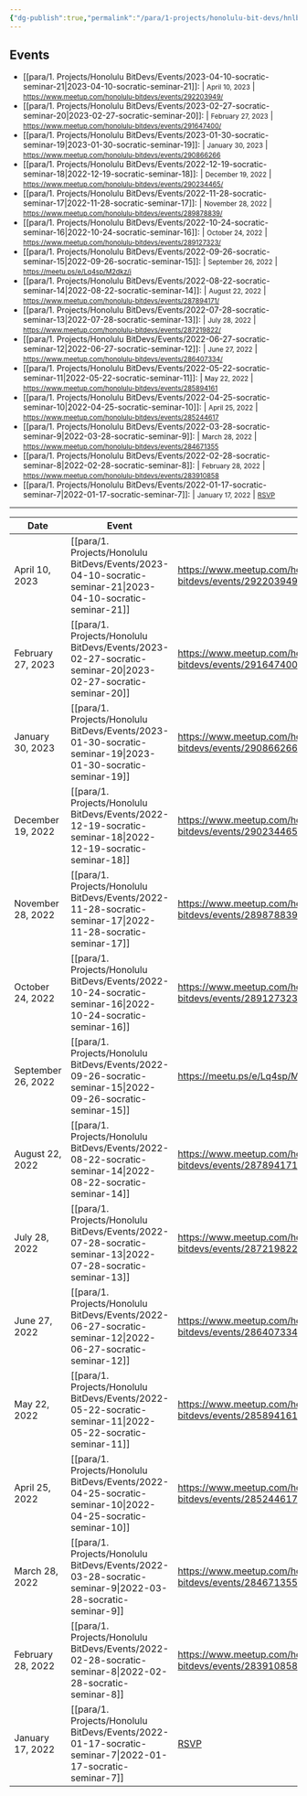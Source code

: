 ```yaml
---
{"dg-publish":true,"permalink":"/para/1-projects/honolulu-bit-devs/hnlbtc-homepage/","title":"Honolulu Bitcoin","tags":["bitdevs, bitcoin, hawaii","gardenEntry"],"noteIcon":"3","created":"2023-04-11T12:09:30.005-10:00","updated":"2023-04-12T12:23:35.588-10:00"}
---
```



## Events
- [[para/1. Projects/Honolulu BitDevs/Events/2023-04-10-socratic-seminar-21\|2023-04-10-socratic-seminar-21]]:  | <small>April 10, 2023</small> | <small>https://www.meetup.com/honolulu-bitdevs/events/292203949/</small>
- [[para/1. Projects/Honolulu BitDevs/Events/2023-02-27-socratic-seminar-20\|2023-02-27-socratic-seminar-20]]:  | <small>February 27, 2023</small> | <small>https://www.meetup.com/honolulu-bitdevs/events/291647400/</small>
- [[para/1. Projects/Honolulu BitDevs/Events/2023-01-30-socratic-seminar-19\|2023-01-30-socratic-seminar-19]]:  | <small>January 30, 2023</small> | <small>https://www.meetup.com/honolulu-bitdevs/events/290866266</small>
- [[para/1. Projects/Honolulu BitDevs/Events/2022-12-19-socratic-seminar-18\|2022-12-19-socratic-seminar-18]]:  | <small>December 19, 2022</small> | <small>https://www.meetup.com/honolulu-bitdevs/events/290234465/</small>
- [[para/1. Projects/Honolulu BitDevs/Events/2022-11-28-socratic-seminar-17\|2022-11-28-socratic-seminar-17]]:  | <small>November 28, 2022</small> | <small>https://www.meetup.com/honolulu-bitdevs/events/289878839/</small>
- [[para/1. Projects/Honolulu BitDevs/Events/2022-10-24-socratic-seminar-16\|2022-10-24-socratic-seminar-16]]:  | <small>October 24, 2022</small> | <small>https://www.meetup.com/honolulu-bitdevs/events/289127323/</small>
- [[para/1. Projects/Honolulu BitDevs/Events/2022-09-26-socratic-seminar-15\|2022-09-26-socratic-seminar-15]]:  | <small>September 26, 2022</small> | <small>https://meetu.ps/e/Lq4sp/M2dkz/i</small>
- [[para/1. Projects/Honolulu BitDevs/Events/2022-08-22-socratic-seminar-14\|2022-08-22-socratic-seminar-14]]:  | <small>August 22, 2022</small> | <small>https://www.meetup.com/honolulu-bitdevs/events/287894171/</small>
- [[para/1. Projects/Honolulu BitDevs/Events/2022-07-28-socratic-seminar-13\|2022-07-28-socratic-seminar-13]]:  | <small>July 28, 2022</small> | <small>https://www.meetup.com/honolulu-bitdevs/events/287219822/</small>
- [[para/1. Projects/Honolulu BitDevs/Events/2022-06-27-socratic-seminar-12\|2022-06-27-socratic-seminar-12]]:  | <small>June 27, 2022</small> | <small>https://www.meetup.com/honolulu-bitdevs/events/286407334/</small>
- [[para/1. Projects/Honolulu BitDevs/Events/2022-05-22-socratic-seminar-11\|2022-05-22-socratic-seminar-11]]:  | <small>May 22, 2022</small> | <small>https://www.meetup.com/honolulu-bitdevs/events/285894161</small>
- [[para/1. Projects/Honolulu BitDevs/Events/2022-04-25-socratic-seminar-10\|2022-04-25-socratic-seminar-10]]:  | <small>April 25, 2022</small> | <small>https://www.meetup.com/honolulu-bitdevs/events/285244617</small>
- [[para/1. Projects/Honolulu BitDevs/Events/2022-03-28-socratic-seminar-9\|2022-03-28-socratic-seminar-9]]:  | <small>March 28, 2022</small> | <small>https://www.meetup.com/honolulu-bitdevs/events/284671355</small>
- [[para/1. Projects/Honolulu BitDevs/Events/2022-02-28-socratic-seminar-8\|2022-02-28-socratic-seminar-8]]:  | <small>February 28, 2022</small> | <small>https://www.meetup.com/honolulu-bitdevs/events/283910858</small>
- [[para/1. Projects/Honolulu BitDevs/Events/2022-01-17-socratic-seminar-7\|2022-01-17-socratic-seminar-7]]:  | <small>January 17, 2022</small> | <small>[RSVP](https://www.meetup.com/honolulu-bitdevs/events/283132091/)</small>


---

| Date               | Event                                                                                                          |                                                                   |
| ------------------ | -------------------------------------------------------------------------------------------------------------- | ----------------------------------------------------------------- |
| April 10, 2023     | [[para/1. Projects/Honolulu BitDevs/Events/2023-04-10-socratic-seminar-21\|2023-04-10-socratic-seminar-21]] | https://www.meetup.com/honolulu-bitdevs/events/292203949/         |
| February 27, 2023  | [[para/1. Projects/Honolulu BitDevs/Events/2023-02-27-socratic-seminar-20\|2023-02-27-socratic-seminar-20]] | https://www.meetup.com/honolulu-bitdevs/events/291647400/         |
| January 30, 2023   | [[para/1. Projects/Honolulu BitDevs/Events/2023-01-30-socratic-seminar-19\|2023-01-30-socratic-seminar-19]] | https://www.meetup.com/honolulu-bitdevs/events/290866266          |
| December 19, 2022  | [[para/1. Projects/Honolulu BitDevs/Events/2022-12-19-socratic-seminar-18\|2022-12-19-socratic-seminar-18]] | https://www.meetup.com/honolulu-bitdevs/events/290234465/         |
| November 28, 2022  | [[para/1. Projects/Honolulu BitDevs/Events/2022-11-28-socratic-seminar-17\|2022-11-28-socratic-seminar-17]] | https://www.meetup.com/honolulu-bitdevs/events/289878839/         |
| October 24, 2022   | [[para/1. Projects/Honolulu BitDevs/Events/2022-10-24-socratic-seminar-16\|2022-10-24-socratic-seminar-16]] | https://www.meetup.com/honolulu-bitdevs/events/289127323/         |
| September 26, 2022 | [[para/1. Projects/Honolulu BitDevs/Events/2022-09-26-socratic-seminar-15\|2022-09-26-socratic-seminar-15]] | https://meetu.ps/e/Lq4sp/M2dkz/i                                  |
| August 22, 2022    | [[para/1. Projects/Honolulu BitDevs/Events/2022-08-22-socratic-seminar-14\|2022-08-22-socratic-seminar-14]] | https://www.meetup.com/honolulu-bitdevs/events/287894171/         |
| July 28, 2022      | [[para/1. Projects/Honolulu BitDevs/Events/2022-07-28-socratic-seminar-13\|2022-07-28-socratic-seminar-13]] | https://www.meetup.com/honolulu-bitdevs/events/287219822/         |
| June 27, 2022      | [[para/1. Projects/Honolulu BitDevs/Events/2022-06-27-socratic-seminar-12\|2022-06-27-socratic-seminar-12]] | https://www.meetup.com/honolulu-bitdevs/events/286407334/         |
| May 22, 2022       | [[para/1. Projects/Honolulu BitDevs/Events/2022-05-22-socratic-seminar-11\|2022-05-22-socratic-seminar-11]] | https://www.meetup.com/honolulu-bitdevs/events/285894161          |
| April 25, 2022     | [[para/1. Projects/Honolulu BitDevs/Events/2022-04-25-socratic-seminar-10\|2022-04-25-socratic-seminar-10]] | https://www.meetup.com/honolulu-bitdevs/events/285244617          |
| March 28, 2022     | [[para/1. Projects/Honolulu BitDevs/Events/2022-03-28-socratic-seminar-9\|2022-03-28-socratic-seminar-9]]   | https://www.meetup.com/honolulu-bitdevs/events/284671355          |
| February 28, 2022  | [[para/1. Projects/Honolulu BitDevs/Events/2022-02-28-socratic-seminar-8\|2022-02-28-socratic-seminar-8]]   | https://www.meetup.com/honolulu-bitdevs/events/283910858          |
| January 17, 2022   | [[para/1. Projects/Honolulu BitDevs/Events/2022-01-17-socratic-seminar-7\|2022-01-17-socratic-seminar-7]]   | [RSVP](https://www.meetup.com/honolulu-bitdevs/events/283132091/) |
